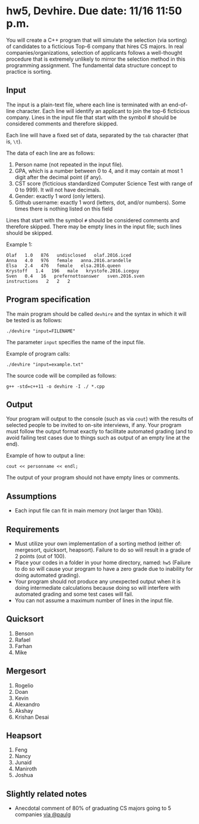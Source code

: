 # hw5, Devhire. Due date: 11/16 11:50 p.m.

You will create a C++ program that will simulate the selection (via sorting) of candidates to a ficticious Top-6 company that hires CS majors.
In real companies/organizations, selection of applicants follows a well-thought procedure that is extremely unlikely to mirror the selection method in this programming assignment.
The fundamental data structure concept to practice is sorting.

## Input

The input is a plain-text file, where each line is terminated with an end-of-line character.
Each line will identify an applicant to join the top-6 ficticious company.
Lines in the input file that start with the symbol # should be considered comments and therefore skipped.

Each line will have a fixed set of data, separated by the `tab` character (that is, `\t`).

The data of each line are as follows:

  1. Person name (not repeated in the input file).
  1. GPA, which is a number between 0 to 4, and it may contain at most 1 digit after the decimal point (if any).
  1. CST score (ficticious standardized Computer Science Test with range of 0 to 999). It will not have decimals.
  1. Gender: exactly 1 word (only letters).
  1. Github username: exactly 1 word (letters, dot, and/or numbers). Some times there is nothing listed on this field

Lines that start with the symbol `#` should be considered comments and therefore skipped. There may be empty lines in the input file; such lines should be skipped.

Example 1:

    Olaf   1.0   876   undisclosed   olaf.2016.iced
    Anna   4.0   976   female   anna.2016.arandelle
    Elsa   2.4   476   female   elsa.2016.queen
    Krystoff   1.4   196   male   krystofe.2016.iceguy
    Sven   0.4   16   prefernottoanswer   sven.2016.sven
    instructions   2   2   2

## Program specification

The main program should be called `devhire` and the syntax in which it will be tested is as follows:

`./devhire "input=FILENAME"`

The parameter `input` specifies the name of the input file.

Example of program calls:

`./devhire "input=example.txt"`

The source code will be compiled as follows:

`g++ -std=c++11 -o devhire -I ./ *.cpp`

## Output

Your program will output to the console (such as via `cout`) with the results of selected people to be invited to on-site interviews, if any.
Your program must follow the output format exactly to facilitate automated grading (and to avoid failing test cases due to things such as output of an empty line at the end).

Example of how to output a line:

`cout << personname << endl;`

The output of your program should not have empty lines or comments.

## Assumptions

* Each input file can fit in main memory (not larger than 10kb).

## Requirements

* Must utilize your own implementation of a sorting method (either of: mergesort, quicksort, heapsort). Failure to do so will result in a grade of 2 points (out of 100).
* Place your codes in a folder in your home directory, named: `hw5` (Failure to do so will cause your program to have a zero grade due to inability for doing automated grading).
* Your program should not produce any unexpected output when it is doing intermediate calculations because doing so will interfere with automated grading and some test cases will fail.
* You can not assume a maximum number of lines in the input file.

## Quicksort

1. Benson
1. Rafael
1. Farhan
1.  Mike

## Mergesort

1. Rogelio
1. Doan
1. Kevin
1. Alexandro
1. Akshay
1. Krishan Desai

## Heapsort

1. Feng
1. Nancy
1. Junaid
1. Maniroth
1. Joshua

## Slightly related notes

  * Anecdotal comment of 80% of graduating CS majors going to 5 companies [via @paulg](https://twitter.com/paulg/status/740027492665331712)
